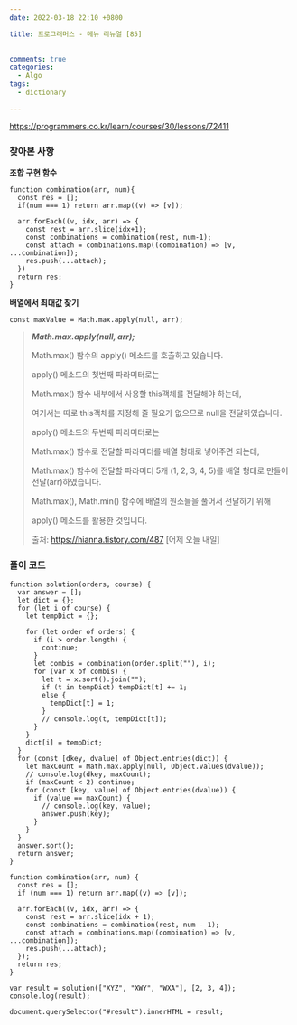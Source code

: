 ```yaml
---
date: 2022-03-18 22:10 +0800

title: 프로그래머스 - 메뉴 리뉴얼 [85]

  
comments: true
categories: 
  - Algo
tags: 
  - dictionary 

---
```


https://programmers.co.kr/learn/courses/30/lessons/72411



### 찾아본 사항

**조합 구현 함수**

```
function combination(arr, num){
  const res = [];
  if(num === 1) return arr.map((v) => [v]);

  arr.forEach((v, idx, arr) => {
    const rest = arr.slice(idx+1);
    const combinations = combination(rest, num-1);
    const attach = combinations.map((combination) => [v, ...combination]);
    res.push(...attach);
  })
  return res;
}
```



**배열에서 최대값 찾기**

```
const maxValue = Math.max.apply(null, arr);
```

> ***Math.max.apply(null, arr);***
>
> Math.max() 함수의 apply() 메소드를 호출하고 있습니다.
>
> apply() 메소드의 첫번째 파라미터로는
>
> Math.max() 함수 내부에서 사용할 this객체를 전달해야 하는데,
>
> 여기서는 따로 this객체를 지정해 줄 필요가 없으므로 null을 전달하였습니다.
>
> apply() 메소드의 두번째 파라미터로는
>
> Math.max() 함수로 전달할 파라미터를 배열 형태로 넣어주면 되는데,
>
> Math.max() 함수에 전달할 파라미터 5개 (1, 2, 3, 4, 5)를 배열 형태로 만들어 전달(arr)하였습니다.
>
>  
>
> Math.max(), Math.min() 함수에 배열의 원소들을 풀어서 전달하기 위해
>
> apply() 메소드를 활용한 것입니다.
>
> 
>
> 출처: https://hianna.tistory.com/487 [어제 오늘 내일]





### 풀이 코드

```
function solution(orders, course) {
  var answer = [];
  let dict = {};
  for (let i of course) {
    let tempDict = {};

    for (let order of orders) {
      if (i > order.length) {
        continue;
      }
      let combis = combination(order.split(""), i);
      for (var x of combis) {
        let t = x.sort().join("");
        if (t in tempDict) tempDict[t] += 1;
        else {
          tempDict[t] = 1;
        }
        // console.log(t, tempDict[t]);
      }
    }
    dict[i] = tempDict;
  }
  for (const [dkey, dvalue] of Object.entries(dict)) {
    let maxCount = Math.max.apply(null, Object.values(dvalue));
    // console.log(dkey, maxCount);
    if (maxCount < 2) continue;
    for (const [key, value] of Object.entries(dvalue)) {
      if (value == maxCount) {
        // console.log(key, value);
        answer.push(key);
      }
    }
  }
  answer.sort();
  return answer;
}

function combination(arr, num) {
  const res = [];
  if (num === 1) return arr.map((v) => [v]);

  arr.forEach((v, idx, arr) => {
    const rest = arr.slice(idx + 1);
    const combinations = combination(rest, num - 1);
    const attach = combinations.map((combination) => [v, ...combination]);
    res.push(...attach);
  });
  return res;
}

var result = solution(["XYZ", "XWY", "WXA"], [2, 3, 4]);
console.log(result);

document.querySelector("#result").innerHTML = result;

```

